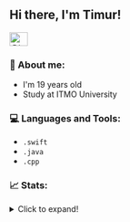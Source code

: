 ## Hi there, I'm Timur!

<a href="https://t.me/tplayyy" target="blank"><img align="center" src="https://upload.wikimedia.org/wikipedia/commons/8/82/Telegram_logo.svg" alt="@tplayyy" height="24" width="32" /></a>



### 🤔 About me:
  * I'm 19 years old
  * Study at ITMO University


### 💻 Languages and Tools:
* `.swift`
* `.java`
* `.cpp`

### 📈 Stats:

<details>
  <summary>Click to expand!</summary>
  <p>&nbsp;<img align="center" src="https://github-readme-stats.vercel.app/api?username=tplaymeow&show_icons=true&locale=en" alt="tplaymeow" /></p>
  <p><img align="center" src="https://github-readme-streak-stats.herokuapp.com/?user=tplaymeow&" alt="tplaymeow" /></p>

</details>

